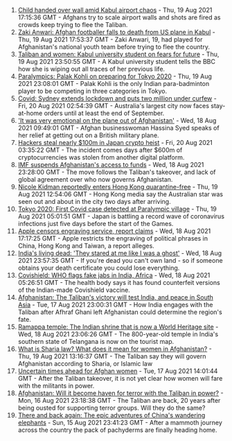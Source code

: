 1. [Child handed over wall amid Kabul airport chaos](https://www.bbc.co.uk/news/world-asia-58267756) - Thu, 19 Aug 2021 17:15:36 GMT - Afghans try to scale airport walls and shots are fired as crowds keep trying to flee the Taliban.
2. [Zaki Anwari: Afghan footballer falls to death from US plane in Kabul](https://www.bbc.co.uk/news/world-asia-58272740) - Thu, 19 Aug 2021 17:53:37 GMT - Zaki Anwari, 19, had played for Afghanistan's national youth team before trying to flee the country.
3. [Taliban and women: Kabul university student on fears for future](https://www.bbc.co.uk/news/world-asia-58270423) - Thu, 19 Aug 2021 23:50:55 GMT - A Kabul university student tells the BBC how she is wiping out all traces of her previous life.
4. [Paralympics: Palak Kohli on preparing for Tokyo 2020](https://www.bbc.co.uk/news/world-asia-58271771) - Thu, 19 Aug 2021 23:08:01 GMT - Palak Kohli is the only Indian para-badminton player to be competing in three categories in Tokyo.
5. [Covid: Sydney extends lockdown and puts two million under curfew](https://www.bbc.co.uk/news/world-australia-58277503) - Fri, 20 Aug 2021 02:54:39 GMT - Australia's largest city now faces stay-at-home orders until at least the end of September.
6. ['It was very emotional on the plane out of Afghanistan'](https://www.bbc.co.uk/news/uk-58256816) - Wed, 18 Aug 2021 09:49:01 GMT - Afghan businesswoman Hassina Syed speaks of her relief at getting out on a British military plane.
7. [Hackers steal nearly $100m in Japan crypto heist](https://www.bbc.co.uk/news/business-58277359) - Fri, 20 Aug 2021 03:35:22 GMT - The incident comes days after $600m of cryptocurrencies was stolen from another digital platform.
8. [IMF suspends Afghanistan's access to funds](https://www.bbc.co.uk/news/business-58263525) - Wed, 18 Aug 2021 23:28:00 GMT - The move follows the Taliban's takeover, and lack of global agreement over who now governs Afghanistan.
9. [Nicole Kidman reportedly enters Hong Kong quarantine-free](https://www.bbc.co.uk/news/world-asia-58270417) - Thu, 19 Aug 2021 12:54:06 GMT - Hong Kong media say the Australian star was seen out and about in the city two days after arriving.
10. [Tokyo 2020: First Covid case detected at Paralympic village](https://www.bbc.co.uk/news/world-asia-58265320) - Thu, 19 Aug 2021 05:01:51 GMT - Japan is battling a record wave of coronavirus infections just five days before the start of the Games.
11. [Apple censors engraving service, report claims](https://www.bbc.co.uk/news/technology-58258385) - Wed, 18 Aug 2021 17:17:25 GMT - Apple restricts the engraving of political phrases in China, Hong Kong and Taiwan, a report alleges.
12. [India's living dead: 'They stared at me like I was a ghost'](https://www.bbc.co.uk/news/stories-58259497) - Wed, 18 Aug 2021 23:57:35 GMT - If you're dead you can't own land - so if someone obtains your death certificate you could lose everything.
13. [Covishield: WHO flags fake jabs in India, Africa](https://www.bbc.co.uk/news/world-asia-india-58253488) - Wed, 18 Aug 2021 05:26:51 GMT - The health body says it has found counterfeit versions of the Indian-made Covishield vaccine.
14. [Afghanistan: The Taliban's victory will test India, and peace in South Asia](https://www.bbc.co.uk/news/world-asia-india-58240301) - Tue, 17 Aug 2021 23:00:31 GMT - How India engages with the Taliban after Afhraf Ghani left Afghanistan could determine the region's fate.
15. [Ramappa temple: The Indian shrine that is now a World Heritage site](https://www.bbc.co.uk/news/world-asia-india-58255574) - Wed, 18 Aug 2021 23:06:26 GMT - The 800-year-old temple in India's southern state of Telangana is now on the tourist map.
16. [What is Sharia law? What does it mean for women in Afghanistan?](https://www.bbc.co.uk/news/world-27307249) - Thu, 19 Aug 2021 13:16:37 GMT - The Taliban say they will govern Afghanistan according to Sharia, or Islamic law
17. [Uncertain times ahead for Afghan women](https://www.bbc.co.uk/news/world-asia-58244017) - Tue, 17 Aug 2021 14:01:44 GMT - After the Taliban takeover, it is not yet clear how women will fare with the militants in power.
18. [Afghanistan: Will it become haven for terror with the Taliban in power?](https://www.bbc.co.uk/news/world-asia-58232041) - Mon, 16 Aug 2021 23:18:38 GMT - The Taliban are back, 20 years after being ousted for supporting terror groups. Will they do the same?
19. [There and back again: The epic adventures of China's wandering elephants](https://www.bbc.co.uk/news/world-asia-china-58196663) - Sun, 15 Aug 2021 23:41:23 GMT - After a mammoth journey across the country the pack of pachyderms are finally heading home.
